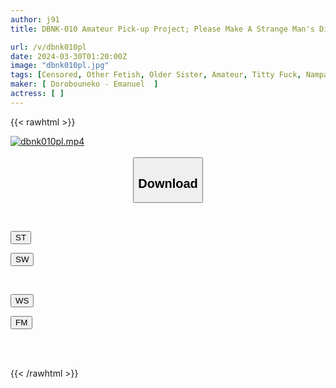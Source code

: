 ```yaml
---
author: j91
title: DBNK-010 Amateur Pick-up Project; Please Make A Strange Man's Dick Cum With Titty Fuck Or Intercrural Sex! 4 Hours

url: /v/dbnk010pl
date: 2024-03-30T01:20:00Z
image: "dbnk010pl.jpg"
tags: [Censored, Other Fetish, Older Sister, Amateur, Titty Fuck, Nampa, 4HR+	]
maker: [ Dorobouneko - Emanuel  ]
actress: [ ]
---
```



{{< rawhtml >}}

<div class="video" data-videoid="6p1MoQpZqkcx0G">
    <a href="javascript:;">
        <img src="/v/dbnk010pl/dbnk010pl.jpg" width="WIDTH" height="HEIGHT" alt="dbnk010pl.mp4" loading="lazy">
    </a>
</div>

<script type="text/javascript" src="https://j91.asia/asset/on-demand-st.js"></script>

<br>
  <link rel="stylesheet" href="https://j91.asia/asset/bs5.css">
  
  <center>
  <button class="btn btn-primary" type="button" data-bs-toggle="collapse" data-bs-target=".multi-collapse" aria-expanded="false" aria-controls="multiCollapseExample1 multiCollapseExample2"><h2>Download</h2></button></center>
</p>
<div class="row">
  <div class="col">
    <div class="collapse multi-collapse" id="multiCollapseExample1">
      <div class="card card-body">
	      	      <br>
<div class="buttons">  
<p><a href="https://streamtape.to/v/6p1MoQpZqkcx0G" target="_blank"><button class="btn-hover color-3"><i class="fa fa-download"></i> ST</button></a></p>
<p><a href="https://asnwish.com/p7etqlbwm64e" target="_blank"><button class="btn-hover color-2"><i class="fa fa-download"></i> SW</button></a></p></div>
    </div>
  </div>
</div>
  <div class="col">
    <div class="collapse multi-collapse" id="multiCollapseExample2">
      <div class="card card-body">
	      <br>
<div class="buttons">
<p><a href="https://wolfstream.tv/76kxf5hxpxsm"><button class="btn-hover color-9"><i class="fa fa-download"></i> WS</button></a></p>
<p><a href="https://filemoon.sx/d/dh7g9secmyl8"><button class="btn-hover color-8"><i class="fa fa-download"></i> FM</button></a></p></div>
<br><br>
      </div>
    </div>
  </div>
</div>

{{< /rawhtml >}}
